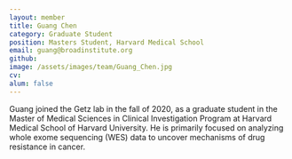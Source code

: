 ```yaml
---
layout: member
title: Guang Chen
category: Graduate Student
position: Masters Student, Harvard Medical School
email: guang@broadinstitute.org
github: 
image: /assets/images/team/Guang_Chen.jpg
cv:
alum: false
---
```


Guang joined the Getz lab in the fall of 2020, as a graduate student in the Master of Medical Sciences in Clinical Investigation Program at Harvard Medical School of Harvard University. He is primarily focused on analyzing whole exome sequencing (WES) data to uncover mechanisms of drug resistance in cancer. 

